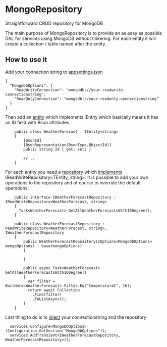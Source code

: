 # MongoRepository
Straightforward CRUD repository for MongoDB

The main purpose of MongoRepository is to provide an as easy as possible DAL for services using MongoDB without tinkering. For each entity it will create a collection / table named after the entity.

## How to use it
Add your connection string to [appsettings.json](https://github.com/emuuu/MongoRepository/blob/master/src/Sample/appsettings.json)
```
{
  "MongoDbOptions": {
    "ReadWriteConnection": "mongodb://your-readwrite-connectionstring",
    "ReadOnlyConnection": "mongodb://your-readonly-connectionstring"
  }
}
```
Then add an [entity](https://github.com/emuuu/MongoRepository/blob/master/src/Sample/WeatherForecast.cs) which implements IEntity<string> which basically means it has an ID field with Bson attributes
```
    public class WeatherForecast : IEntity<string>
    {
        [BsonId]
        [BsonRepresentation(BsonType.ObjectId)]
        public string Id { get; set; }

        //...
    }
```
For each entity you need a [repository](https://github.com/emuuu/MongoRepository/blob/master/src/Sample/Repositories/IWeatherForecastRepository.cs) which [implements](https://github.com/emuuu/MongoRepository/blob/master/src/Sample/Repositories/WeatherForecastRepository.cs) IReadWriteRepository<TEntity, string>. It is possible to add your own operations to the repository and of course to override the default operations.
```
    public interface IWeatherForecastRepository : IReadWriteRepository<WeatherForecast, string>
    {
      Task<WeatherForecast> GetAllWeatherForecastsWith16Degree();
    }
```
```
    public class WeatherForecastRepository : ReadWriteRepository<WeatherForecast, string>, IWeatherForecastRepository
    {
        public WeatherForecastRepository(IOptions<MongoDbOptions> mongoOptions) : base(mongoOptions)
        {

        }
        
        public async Task<WeatherForecast> GetAllWeatherForecastsWith16Degree()
        {
          var filter = Builders<WeatherForecast>.Filter.Eq("temperatureC", 16);
          return await Collection
            .Find(filter)
            .ToListAsync();
        }
    }
```
Last thing to do is to [inject](https://github.com/emuuu/MongoRepository/blob/master/src/Sample/Startup.cs) your connectionstring and the repository
```
  services.Configure<MongoDbOptions>(Configuration.GetSection("MongoDbOptions"));
  services.AddTransient<IWeatherForecastRepository, WeatherForecastRepository>();
```
